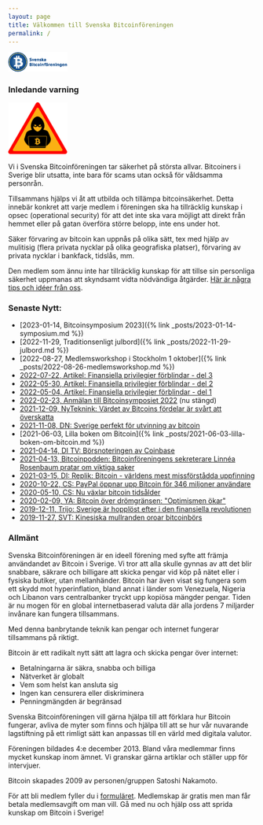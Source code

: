 ```yaml
---
layout: page
title: Välkommen till Svenska Bitcoinföreningen
permalink: /
---
```


<img src="images/logoBitcoinforeningen.png" width="120">

### Inledande varning 
<img src="images/bitcoinbrott.svg" width="120">

Vi i Svenska Bitcoinföreningen tar säkerhet på största allvar. Bitcoiners i Sverige blir utsatta, inte bara för scams utan också för våldsamma personrån.

Tillsammans hjälps vi åt att utbilda och tillämpa bitcoinsäkerhet. Detta innebär konkret att varje medlem i föreningen ska ha tillräcklig kunskap i opsec (operational security) för att det inte ska vara möjligt att direkt från hemmet eller på gatan överföra större belopp, inte ens under hot.

Säker förvaring av bitcoin kan uppnås på olika sätt, tex med hjälp av mulitisig (flera privata nycklar på olika geografiska platser), förvaring av privata nycklar i bankfack, tidslås, mm.

Den medlem som ännu inte har tillräcklig kunskap för att tillse sin personliga säkerhet uppmanas att skyndsamt vidta nödvändiga åtgärder. [Här är några tips och idéer från oss](./public/OpSecPreludium.pdf). 

### Senaste Nytt:
- [2023-01-14, Bitcoinsymposium 2023]({% link _posts/2023-01-14-symposium.md %})
- [2022-11-29, Traditionsenligt julbord]({% link _posts/2022-11-29-julbord.md %})
- [2022-08-27, Medlemsworkshop i Stockholm 1 oktober]({% link _posts/2022-08-26-medlemsworkshop.md %})
- [2022-07-22, Artikel: Finansiella privilegier förblindar - del 3](https://www.bitcoin.se/articles/finansiella-privilegier-forblindar-del-3)
- [2022-05-30, Artikel: Finansiella privilegier förblindar - del 2](https://www.bitcoin.se/articles/finansiella-privilegier-forblindar-del-2)
- [2022-05-04, Artikel: Finansiella privilegier förblindar - del 1](https://www.bitcoin.se/articles/finansiella-privilegier-forblindar-del-1)
- [2022-02-23, Anmälan till Bitcoinsymposiet 2022](https://www.eventbrite.se/e/bitcoinsymposium-2022-biljetter-200760228247) (nu stängd)
- [2021-12-09, NyTeknink: Värdet av Bitcoins fördelar är svårt att överskatta](https://www.nyteknik.se/opinion/vardet-av-bitcoins-fordelar-ar-svart-att-overskatta-7025806)
- [2021-11-08, DN: Sverige perfekt för utvinning av bitcoin](https://www.dn.se/debatt/sverige-perfekt-for-utvinning-av-bitcoin/)
- [2021-06-03, Lilla boken om Bitcoin]({% link _posts/2021-06-03-lilla-boken-om-bitcoin.md %})
- [2021-04-14, DI TV: Börsnoteringen av Coinbase](https://www.di.se/ditv/ekonomistudion/coinbase-noteras-jamfors-med-facebook/)
- [2021-04-13, Bitcoinpodden: Bitcoinföreningens sekreterare Linnéa Rosenbaum pratar om viktiga saker](https://anchor.fm/bitcoinpodden/episodes/11--Bitcoin-och-kyrkan-euqmg3)
- [2021-03-15, DI: Replik: Bitcoin - världens mest missförstådda uppfinning](https://www.di.se/debatt/replik-bitcoin-varldens-mest-missforstadda-uppfinning/)
- [2020-10-22, CS: PayPal öppnar upp Bitcoin för 346 miljoner användare](https://computersweden.idg.se/2.2683/1.741512/paypal-bitcoin)
- [2020-05-10, CS: Nu växlar bitcoin tidsålder](https://computersweden.idg.se/2.2683/1.734369/bitcoin-ersattning-halveras)
- [2020-02-09, YA: Bitcoin över drömgränsen: "Optimismen ökar"](https://www.ystadsallehanda.se/nyheter/bitcoin-over-dromgransen-optimismen-okar/)
- [2019-12-11, Trijo: Sverige är hopplöst efter i den finansiella revolutionen](https://news.trijo.co/debatt/sverige-ar-hopplost-efter-i-den-finansiella-revolutionen-har-ar-tre-konkreta-forslag-for-att-komma-ikapp/)
- [2019-11-27, SVT: Kinesiska mullranden oroar bitcoinbörs](https://www.svt.se/nyheter/ekonomi/kinas)

### Allmänt
Svenska Bitcoinföreningen är en ideell förening med syfte att främja användandet av Bitcoin i Sverige. Vi tror att alla skulle gynnas av att det blir snabbare, säkrare och billigare att skicka pengar vid köp på nätet eller i fysiska butiker, utan mellanhänder. Bitcoin har även visat sig fungera som ett skydd mot hyperinflation, bland annat i länder som Venezuela, Nigeria och Libanon vars centralbanker tryckt upp kopiösa mängder pengar. Tiden är nu mogen för en global internetbaserad valuta där alla jordens 7 miljarder invånare kan fungera tillsammans.

Med denna banbrytande teknik kan pengar och internet fungerar tillsammans på riktigt.

Bitcoin är ett radikalt nytt sätt att lagra och skicka pengar över internet:
- Betalningarna är säkra, snabba och billiga
- Nätverket är globalt
- Vem som helst kan ansluta sig
- Ingen kan censurera eller diskriminera
- Penningmängden är begränsad

Svenska Bitcoinföreningen vill gärna hjälpa till att förklara hur Bitcoin fungerar, avliva de myter som finns och hjälpa till att se hur vår nuvarande lagstiftning på ett rimligt sätt kan anpassas till en värld med digitala valutor.

Föreningen bildades 4:e december 2013. Bland våra medlemmar finns mycket kunskap inom ämnet. Vi granskar gärna artiklar och ställer upp för intervjuer.  

Bitcoin skapades 2009 av personen/gruppen Satoshi Nakamoto.

För att bli medlem fyller du  i [formuläret](./ansoekan). Medlemskap är gratis men man får betala medlemsavgift om man vill. Gå med nu och hjälp oss att sprida kunskap om Bitcoin i  Sverige!
